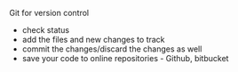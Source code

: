 Git for version control

- check status
- add the files and new changes to track
- commit the changes/discard the changes as well
- save your code to online repositories - Github, bitbucket
